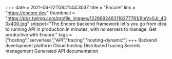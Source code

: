 +++
date = 2021-06-22T08:21:44.303Z
title = "Encore"
link = "https://encore.dev"
thumbnail = "https://pbs.twimg.com/profile_images/1228692483116277761/6teVx0Jr_400x400.jpg"
snippet="The Encore backend framework let's you go from idea to running API in production in minutes, with no servers to manage. Get productive with Encore."
tags = ["hosting","serverless","API","tracing","hosting-dynamic"]
+++
Backend development platform
Cloud hosting
Distributed tracing
Secrets management
Generated API documentation
